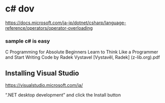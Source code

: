 # c# dov
https://docs.microsoft.com/ja-jp/dotnet/csharp/language-reference/operators/operator-overloading


### sample c# is easy
C Programming for Absolute Beginners Learn to Think Like a Programmer and Start Writing Code by Radek Vystavel [Vystavěl, Radek] (z-lib.org).pdf
## Installing Visual Studio
https://visualstudio.microsoft.com/ja/

“.NET desktop development” and click the Install button
